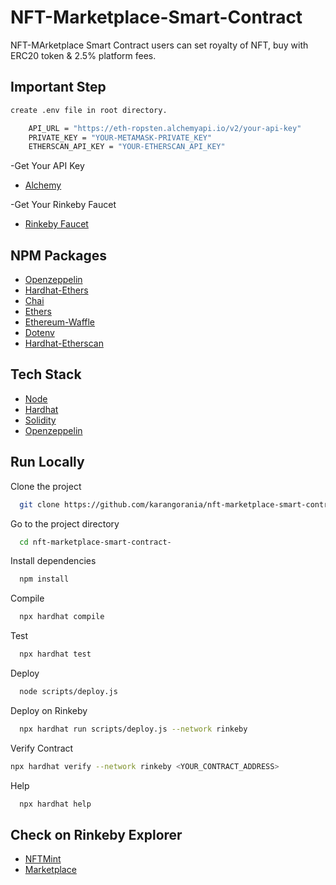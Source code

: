 # NFT-Marketplace-Smart-Contract

NFT-MArketplace Smart Contract users can set royalty of NFT, buy with ERC20 token & 2.5% platform fees.

## Important Step

```bash
create .env file in root directory.
```

```bash
    API_URL = "https://eth-ropsten.alchemyapi.io/v2/your-api-key"
    PRIVATE_KEY = "YOUR-METAMASK-PRIVATE_KEY"
    ETHERSCAN_API_KEY = "YOUR-ETHERSCAN_API_KEY"

```

-Get Your API Key

- [Alchemy](https://alchemy.com/?r=36af7883c4699196)

-Get Your Rinkeby Faucet

- [Rinkeby Faucet](https://faucets.chain.link/rinkeby)

## NPM Packages

- [Openzeppelin](https://www.npmjs.com/package/@openzeppelin/contracts)
- [Hardhat-Ethers](https://www.npmjs.com/package/hardhat-ethers)
- [Chai](https://www.npmjs.com/package/chai)
- [Ethers](https://www.npmjs.com/package/ethers)
- [Ethereum-Waffle](https://www.npmjs.com/package/ethereum-waffle)
- [Dotenv](https://www.npmjs.com/package/dotenv)
- [Hardhat-Etherscan](https://www.npmjs.com/package/hardhat-etherscan)

## Tech Stack

- [Node](https://nodejs.org/en/)
- [Hardhat](https://hardhat.org/)
- [Solidity](https://docs.soliditylang.org/)
- [Openzeppelin](https://openzeppelin.com/)

## Run Locally

Clone the project

```bash
  git clone https://github.com/karangorania/nft-marketplace-smart-contract-ERC1155
```

Go to the project directory

```bash
  cd nft-marketplace-smart-contract-
```

Install dependencies

```bash
  npm install
```

Compile

```bash
  npx hardhat compile
```

Test

```bash
  npx hardhat test
```

Deploy

```bash
  node scripts/deploy.js
```

Deploy on Rinkeby

```bash
  npx hardhat run scripts/deploy.js --network rinkeby
```

Verify Contract

```bash
npx hardhat verify --network rinkeby <YOUR_CONTRACT_ADDRESS>
```

Help

```bash
  npx hardhat help
```

## Check on Rinkeby Explorer

- [NFTMint](https://rinkeby.etherscan.io/address/0xCA1967f1c5bA5071a1D71ca2329f342Db1773e1E)
- [Marketplace](https://rinkeby.etherscan.io/address/0xfD2966873206819F2eCaA24Dbb715C72bDb29990)

